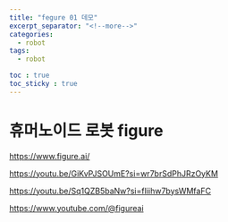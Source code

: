 ```yaml
---
title: "fegure 01 데모"
excerpt_separator: "<!--more-->"
categories:
  - robot
tags:
  - robot

toc : true
toc_sticky : true
---
```


# 휴머노이드 로봇 figure
https://www.figure.ai/

https://youtu.be/GiKvPJSOUmE?si=wr7brSdPhJRzOyKM

https://youtu.be/Sq1QZB5baNw?si=fIiihw7bysWMfaFC

https://www.youtube.com/@figureai
